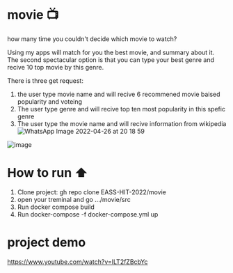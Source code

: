 # movie  📺 

how many time you couldn't decide which movie to watch?

Using my apps will match for you the best movie, and summary about it.
The second spectacular option is that you can type your best genre and recive 10 top movie by this genre.



There is three get request:
1. the user type movie name and will recive 6 recommened movie baised popularity and voteing 
2. The user type genre and will recive top ten most popularity in this spefic genre
3. The user type the movie name and will recive information from wikipedia
![WhatsApp Image 2022-04-26 at 20 18 59](https://user-images.githubusercontent.com/83716607/165385500-21d3bd1b-c280-4e30-aeea-309e7e42c649.jpeg)


![image](https://user-images.githubusercontent.com/83716607/165389207-3f96a6a3-a180-40f2-abfa-3fe2ecc28a59.png)

# How to run ⬆️ 
1. Clone project: gh repo clone EASS-HIT-2022/movie
2. open your treminal and go  .../movie/src
3. Run docker compose build
4. Run docker-compose -f docker-compose.yml up

# project demo
https://www.youtube.com/watch?v=ILT2fZBcbYc

